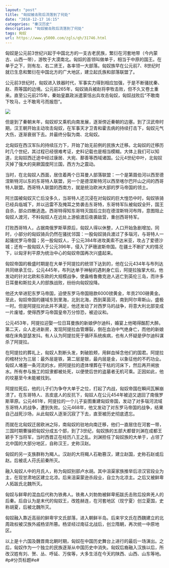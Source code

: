 ```yaml
---
layout: "post"
title: "匈奴被击败后流落到了何处"
date: "2018-12-17 16:15"
categories: "秦汉历史"
description: "匈奴被击败后流落到了何处"
tags: 匈奴
url: https://www.y5000.com/zgls/qh/31746.html
---
```






匈奴是公元前3世纪兴起于中国北方的一支古老民族，繁衍在河套地带（今内蒙古、山西一带），游牧于大漠南北。匈奴的首领叫做单于，相当于中原的国王。在单于之下，则有左、右二贤王，各率领一大部落。匈奴族早在公元前7、8世纪时就已生息和繁衍在中国北方的广大地区，建立起氏族和部落联盟了。

公元前3世纪时，匈奴进入铁器时代，军事实力得到相应加强，于是不断骚扰秦、赵、燕等国的边境。公元前265年，匈奴骑兵被赵将李牧击败，但不久又卷土重来。直至公元前215年，秦始皇嬴政派遣蒙恬出兵攻击匈奴，匈奴战败后“不敢南下牧马，士不敢弯弓而报怨”。

![](https://img.y5000.com/uploads/allimg/180731/8-1PI1143ZY28.jpg)

但是到了秦朝末年，匈奴却又乘机向南发展，逐渐傍近秦朝的边塞。到了汉武帝时期，汉王朝开始主动攻击匈奴，在军事天才卫青和霍去病的持续打击下，匈奴元气大伤，逐渐衰弱下去。并最终分裂为南、北匈奴。

北匈奴在西汉军队的持续压力下，开始了始无前例的民族大迁移。北匈奴的迁移历时几个世纪，其过程已经很难考证，史料记载也是相当模糊。大体上我们可以知道，北匈奴西迁途中经过康居、大宛、鄯善等西域诸国。公元4世纪中叶，北匈奴灭掉了强大的突厥国度阿兰国，西方为之震动。

当时，在北匈奴人西面，居住着两个日耳曼人部落联盟：一个是第聂伯河以西至德涅斯特河以东的东哥特人联盟，另一个是德涅斯特河以西至喀尔巴阡山之间的西哥特人联盟。西哥特人联盟的西南方，就是统治欧洲大部的罗马帝国的领土。

阿兰国被匈奴灭亡后没多久，当哥特人还沉浸在对匈奴的巨大惶恐中时，匈奴铁骑已经兵临城下，并以迅雷不及掩耳之势袭击东哥特，东哥特军队被匈奴全歼，国王自杀，部众四散逃逸。西哥特得知东哥特灭国后立刻在德涅斯特河布阵，意图阻止匈奴人渡河，不料匈奴人在远处上游偷渡后夜袭敌营，重创西哥特军。

打败西哥特人，占据南俄罗斯草原后，匈奴人得以休整，人口开始急剧增加，同时，小部分的匈奴骑兵仍然在骚扰邻国：一股匈奴骑兵渡过了多瑙河，与哥特人一起骚扰罗马帝国；另一股匈奴人，于公元384年进攻美索不达米亚，攻占了爱德沙城；还有一股匈奴人于公元396年，侵入了萨珊波斯帝国。在疆土不断扩大的情况下，以匈牙利平原为统治中心的匈奴帝国再次兴盛起来。

匈奴帝国的极盛时期是在大单于阿提拉的统领下达到的，他在公元434年与布列达共同继承王位，公元445年，布列达单于神秘的遇刺身亡后，阿提拉独掌大权。他发动的针对北欧和东欧的大规模战争，使盎格鲁撒克逊人逃亡到英伦三岛，而许多日耳曼和斯拉夫人的部族战败，纷纷向匈奴投降。

他还大举进犯东罗马帝国，迫使东罗马帝国赔款6000镑黄金，年贡2100磅黄金。至此，匈奴帝国的疆域东到里海，北到北海，西到莱茵河，南到阿尔卑斯山，盛极一时。但是阿提拉对此并不满足，他还发动了对西罗马的战争，将意大利北部变成一片废墟，使得西罗马帝国皇帝万分惊恐，被迫议和。

公元453年，阿提拉迎娶一位日耳曼族的新娘伊尔迪科，婚宴上他喝得酩酊大醉。第二天，众人走进新房，发现阿提拉血管爆裂，倒在血泊中气绝身亡，而他的新娘缩在床角瑟瑟发抖。有人认为阿提拉死于循环系统疾病，也有人怀疑是伊尔迪科谋杀了阿提拉。

在阿提拉的葬礼上，匈奴人割断头发，刺破脸颊，用鲜血悼念他们的国君。阿提拉的棺材分为三层：最外层是铁，第二层是银，最内层是金，以象征他的不朽功业。匈奴人堵塞一条河流的水，把阿提拉的遗体埋葬在干枯的河床下，然后再开闸放水。所有参与施工的奴隶都被处死，以便使后世的盗墓者无机可乘。正因如此，他的坟墓至今未能被找到。

阿提拉死后，他的儿子们为争夺大单于之位，打起了内战，匈奴帝国在瞬间瓦解崩溃了。在东哥特人、吉皮底人的反抗下，匈奴人在公元454年被迫又退回了南俄罗斯草原。公元461年，阿提拉的一个儿子妄图重建匈奴帝国，发动了对多瑙河流域东哥特人的战争，遭到失败。公元468年，他又发动了对东罗马帝国的战争，结果自己战死沙场，从此匈奴人逐渐沉寂了下去，直至被历史彻底遗忘。

而就在北匈奴迁居欧洲之际，南匈奴的驻地向南迁移，他们一直居住在河套一带，三国时期曹操把匈奴分成五个部，到了3世纪，匈奴族的五部大都督刘渊在成都王颖手下当将军，当时西晋正在经历八王之乱。刘渊担任了匈奴族的大单于，占领了北中国的大部分地区，自称汉王，史称汉赵。

匈奴的另一支族群称为羯人。汉赵的大将羯人石勒篡汉，建立赵国，史称石赵或后赵。后被氐人苻氏前秦所灭。

融入匈奴人中的月氏人，称为匈奴别部卢水胡。其中沮渠家族推举后凉汉官段业为主，在现甘肃地区建立北凉。后来沮渠蒙逊杀段业，自立为北凉主。之后又被鲜卑人拓跋氏北魏所灭。

匈奴与鲜卑的混血后代称为铁弗人。铁弗人刘勃勃被鲜卑拓跋氏击败后投奔羌人的后秦。后自认为是末代的匈奴王，改姓赫连，在河套地区（现宁夏）创立夏国，史称胡夏，后被北魏所灭。

匈奴融入靠近高丽的鲜卑宇文氏部落，进入朝鲜半岛。后来宇文氏在西魏建立的北周政权被汉族外戚杨坚所篡。杨坚经过南征北战后，创立隋朝，再次统一中原地区。

以上是十六国及魏晋南北朝时期，匈奴在中国历史舞台上进行的最后一场演出。之后，匈奴作为一个独立的民族逐渐从中国历史中消失。匈奴后裔融入汉族以后，所改汉姓有刘、贺、丛、呼延、万俟等，大多生活在今天的陕西、山西、山东等地。#p#分页标题#e#
